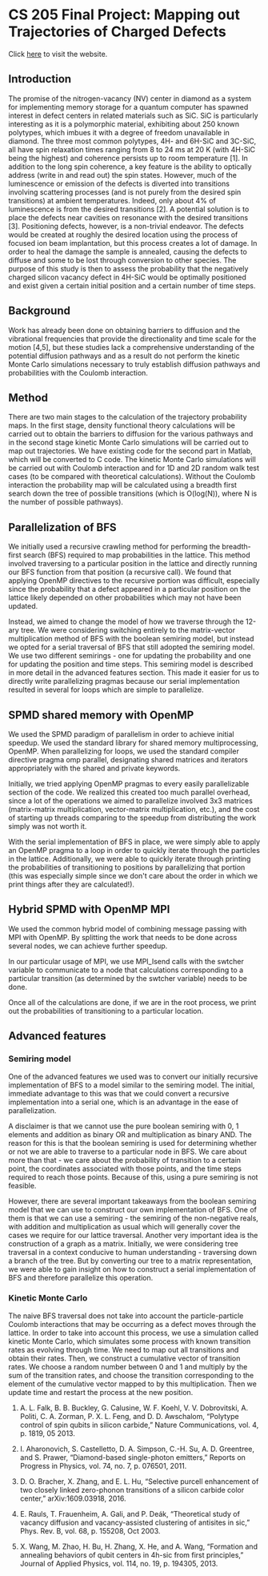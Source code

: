 # CS 205 Final Project: Mapping out Trajectories of Charged Defects

Click [here](https://rkuade.github.io/) to visit the website.  

## Introduction
The promise of the nitrogen-vacancy (NV) center in diamond as a system for implementing memory storage for a quantum computer has spawned interest in defect centers in related materials such as SiC. SiC is particularly interesting as it is a polymorphic material, exhibiting about 250 known polytypes, which imbues it with a degree of freedom unavailable in diamond. The three most common polytypes, 4H- and 6H-SiC and 3C-SiC, all have spin relaxation times ranging from 8 to 24 ms at 20 K (with 4H-SiC being the highest) and coherence persists up to room temperature [1]. In addition to the long spin coherence, a key feature is the ability to optically address (write in and read out) the spin states. However, much of the luminescence or emission of the defects is diverted into transitions involving scattering processes (and is not purely from the desired spin transitions) at ambient temperatures. Indeed, only about 4% of luminescence is from the desired transitions [2]. A potential solution is to place the defects near cavities on resonance with the desired transitions [3]. Positioning defects, however, is a non-trivial endeavor. The defects would be created at roughly the desired location using the process of focused ion beam implantation, but this process creates a lot of damage. In order to heal the damage the sample is annealed, causing the defects to diffuse and some to be lost through conversion to other species. The purpose of this study is then to assess the probability that the negatively charged silicon vacancy defect in 4H-SiC would be optimally positioned and exist given a certain initial position and a certain number of time steps.

## Background
Work has already been done on obtaining barriers to diffusion and the vibrational frequencies that provide the directionality and time scale for the motion [4,5], but these studies lack a comprehensive understanding of the potential diffusion pathways and as a result do not perform the kinetic Monte Carlo simulations necessary to truly establish diffusion pathways and probabilities with the Coulomb interaction.

## Method
There are two main stages to the calculation of the trajectory probability maps. In the first stage, density functional theory calculations will be carried out to obtain the barriers to diffusion for the various pathways and in the second stage kinetic Monte Carlo simulations will be carried out to map out trajectories. We have existing code for the second part in Matlab, which will be converted to C code. The kinetic Monte Carlo simulations will be carried out with Coulomb interaction and for 1D and 2D random walk test cases (to be compared with theoretical calculations). Without the Coulomb interaction the probability map will be calculated using a breadth first search down the tree of possible transitions (which is O(log(N)), where N is the number of possible pathways).

## Parallelization of BFS
We initially used a recursive crawling method for performing the breadth-first search (BFS) required to map probabilities in the lattice. This method involved traversing to a particular position in the lattice and directly running our BFS function from that position (a recursive call). We found that applying OpenMP directives to the recursive portion was difficult, especially since the probability that a defect appeared in a particular position on the lattice likely depended on other probabilities which may not have been updated.

Instead, we aimed to change the model of how we traverse through the 12-ary tree. We were considering switching entirely to the matrix-vector multiplication method of BFS with the boolean semiring model, but instead we opted for a serial traversal of BFS that still adopted the semiring model. We use two different semirings - one for updating the probability and one for updating the position and time steps. This semiring model is described in more detail in the advanced features section. This made it easier for us to directly write parallelizing pragmas because our serial implementation resulted in several for loops which are simple to parallelize.

## SPMD shared memory with OpenMP
We used the SPMD paradigm of parallelism in order to achieve initial speedup. We used the standard library for shared memory multiprocessing, OpenMP. When parallelizing for loops, we used the standard compiler directive pragma omp parallel, designating shared matrices and iterators appropriately with the shared and private keywords.

Initially, we tried applying OpenMP pragmas to every easily parallelizable section of the code. We realized this created too much parallel overhead, since a lot of the operations we aimed to parallelize involved 3x3 matrices (matrix-matrix multiplication, vector-matrix multiplication, etc.), and the cost of starting up threads comparing to the speedup from distributing the work simply was not worth it.

With the serial implementation of BFS in place, we were simply able to apply an OpenMP pragma to a loop in order to quickly iterate through the particles in the lattice. Additionally, we were able to quickly iterate through printing the probabilities of transitioning to positions by parallelizing that portion (this was especially simple since we don't care about the order in which we print things after they are calculated!).

## Hybrid SPMD with OpenMP MPI
We used the common hybrid model of combining message passing with MPI with OpenMP. By splitting the work that needs to be done across several nodes, we can achieve further speedup.

In our particular usage of MPI, we use MPI_Isend calls with the swtcher variable to communicate to a node that calculations corresponding to a particular transition (as determined by the swtcher variable) needs to be done.

Once all of the calculations are done, if we are in the root process, we print out the probabilities of transitioning to a particular location.

## Advanced features
### Semiring model
One of the advanced features we used was to convert our initially recursive implementation of BFS to a model similar to the semiring model. The initial, immediate advantage to this was that we could convert a recursive implementation into a serial one, which is an advantage in the ease of parallelization.

A disclaimer is that we cannot use the pure boolean semiring with 0, 1 elements and addition as binary OR and multiplication as binary AND. The reason for this is that the boolean semiring is used for determining whether or not we are able to traverse to a particular node in BFS. We care about more than that - we care about the probability of transition to a certain point, the coordinates associated with those points, and the time steps required to reach those points. Because of this, using a pure semiring is not feasible.

However, there are several important takeaways from the boolean semiring model that we can use to construct our own implementation of BFS. One of them is that we can use a semiring - the semiring of the non-negative reals, with addition and multiplication as usual which will generally cover the cases we require for our lattice traversal. Another very important idea is the construction of a graph as a matrix. Initially, we were considering tree traversal in a context conducive to human understanding - traversing down a branch of the tree. But by converting our tree to a matrix representation, we were able to gain insight on how to construct a serial implementation of BFS and therefore parallelize this operation.

### Kinetic Monte Carlo
The naive BFS traversal does not take into account the particle-particle Coulomb interactions that may be occurring as a defect moves through the lattice. In order to take into account this process, we use a simulation called kinetic Monte Carlo, which simulates some process with known transition rates as evolving through time. We need to map out all transitions and obtain their rates. Then, we construct a cumulative vector of transition rates. We choose a random number between 0 and 1 and multiply by the sum of the transition rates, and choose the transition corresponding to the element of the cumulative vector mapped to by this multiplication. Then we update time and restart the process at the new position.

1. A. L. Falk, B. B. Buckley, G. Calusine, W. F. Koehl, V. V. Dobrovitski, A. Politi, C. A. Zorman, P. X. L. Feng, and D. D. Awschalom, “Polytype control of spin qubits in silicon carbide,” Nature Communications, vol. 4, p. 1819, 05 2013.

2. I. Aharonovich, S. Castelletto, D. A. Simpson, C.-H. Su, A. D. Greentree, and S. Prawer, “Diamond-based single-photon emitters,” Reports on Progress in Physics, vol. 74, no. 7, p. 076501, 2011.

3. D. O. Bracher, X. Zhang, and E. L. Hu, “Selective purcell enhancement of two closely linked zero-phonon transitions of a silicon carbide color center,” arXiv:1609.03918, 2016.

4. E. Rauls, T. Frauenheim, A. Gali, and P. Deák, “Theoretical study of vacancy diffusion and vacancy-assisted clustering of antisites in sic,” Phys. Rev. B, vol. 68, p. 155208, Oct 2003.

5. X. Wang, M. Zhao, H. Bu, H. Zhang, X. He, and A. Wang, “Formation and annealing behaviors of qubit centers in 4h-sic from first principles,” Journal of Applied Physics, vol. 114, no. 19, p. 194305, 2013.
